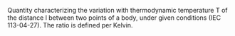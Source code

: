 Quantity characterizing the variation with thermodynamic temperature T of the distance l between two points of a body, under given conditions (IEC 113-04-27). The ratio is defined per Kelvin.
